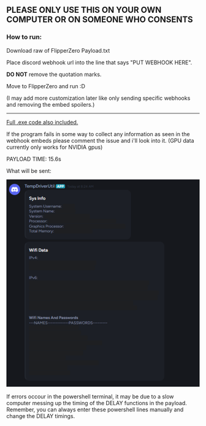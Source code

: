 ## **PLEASE ONLY USE THIS ON YOUR OWN COMPUTER OR ON SOMEONE WHO CONSENTS**

### How to run:

Download raw of FlipperZero Payload.txt

Place discord webhook url into the line that says "PUT WEBHOOK HERE".

**DO NOT** remove the quotation marks.

Move to FlipperZero and run :D

(I may add more customization later like only sending specific webhooks and removing the embed spoilers.)

--------------------------------------------------------

[Full .exe code also included.](https://github.com/PCMon/FlipperZero-BadUSB-BadKB-SysInfoAndWifi/blob/main/TempDriverUtil.py)

If the program fails in some way to collect any information as seen in the webhook embeds please comment the issue and i'll look into it.
(GPU data currently only works for NVIDIA gpus)

PAYLOAD TIME: 15.6s

What will be sent:

![alt text](https://github.com/PCMon/FlipperZero-BadUSB-BadKB-SysInfoAndWifi/blob/main/image.png?raw=true)

If errors occour in the powershell terminal, it may be due to a slow computer messing up the timing of the DELAY functions in the payload. Remember, you can always enter these powershell lines manually and change the DELAY timings.
